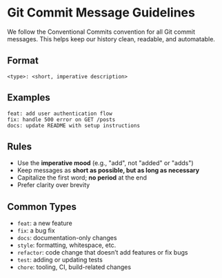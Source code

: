 # Git Commit Message Guidelines

We follow the Conventional Commits convention for all Git commit messages. This helps keep our history clean, readable, and automatable.

## Format

```
<type>: <short, imperative description>
```

## Examples

```
feat: add user authentication flow
fix: handle 500 error on GET /posts
docs: update README with setup instructions
```

## Rules

- Use the **imperative mood** (e.g., "add", not "added" or "adds")
- Keep messages as **short as possible, but as long as necessary**
- Capitalize the first word; **no period** at the end
- Prefer clarity over brevity

## Common Types

- `feat`: a new feature
- `fix`: a bug fix
- `docs`: documentation-only changes
- `style`: formatting, whitespace, etc.
- `refactor`: code change that doesn’t add features or fix bugs
- `test`: adding or updating tests
- `chore`: tooling, CI, build-related changes
